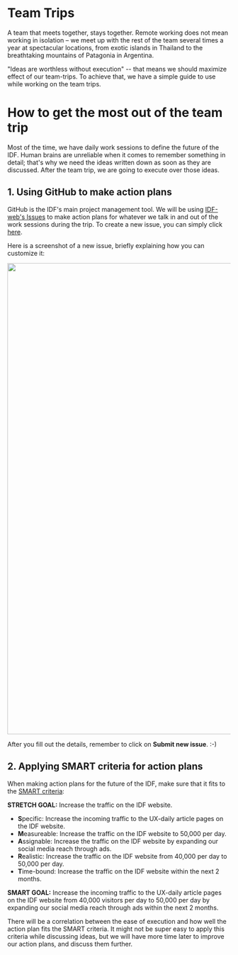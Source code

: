 Team Trips
==========

A team that meets together, stays together.
Remote working does not mean working in isolation – we meet up with the rest of the team several times a year at spectacular locations,
from exotic islands in Thailand to the breathtaking mountains of Patagonia in Argentina.

"Ideas are worthless without execution" -- that means we should maximize effect of our team-trips.
To achieve that, we have a simple guide to use while working on the team trips.

# How to get the most out of the team trip

Most of the time, we have daily work sessions to define the future of the IDF.
Human brains are unreliable when it comes to remember something in detail; that's why we need the ideas written down as soon as they are discussed.
After the team trip, we are going to execute over those ideas.


## 1. Using GitHub to make action plans

GitHub is the IDF's main project management tool. We will be using [IDF-web's Issues](https://github.com/InteractionDesignFoundation/IDF-web/issues) to make action plans for whatever we talk in and out of the work sessions during the trip. To create a new issue, you can simply click [here](https://github.com/InteractionDesignFoundation/IDF-web/issues).

Here is a screenshot of a new issue, briefly explaining how you can customize it:
   
   <img width="1064" src="https://cloud.githubusercontent.com/assets/832544/26652631/3050cf54-4659-11e7-8937-c26e17160c42.png">

After you fill out the details, remember to click on **Submit new issue**. :-)


## 2. Applying SMART criteria for action plans

When making action plans for the future of the IDF, make sure that it fits to the [SMART criteria](https://en.wikipedia.org/wiki/SMART_criteria):

**STRETCH GOAL:** Increase the traffic on the IDF website.

- **S**pecific: Increase the incoming traffic to the UX-daily article pages on the IDF website.
- **M**easureable: Increase the traffic on the IDF website to 50,000 per day.
- **A**ssignable: Increase the traffic on the IDF website by expanding our social media reach through ads.
- **R**ealistic: Increase the traffic on the IDF website from 40,000 per day to 50,000 per day.
- **T**ime-bound: Increase the traffic on the IDF website within the next 2 months.

**SMART GOAL:** Increase the incoming traffic to the UX-daily article pages on the IDF website from 40,000 visitors per day to 50,000 per day by expanding our social media reach through ads within the next 2 months.

There will be a correlation between the ease of execution and how well the action plan fits the SMART criteria. It might not be super easy to apply this criteria while discussing ideas, but we will have more time later to improve our action plans, and discuss them further.